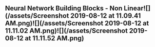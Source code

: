 ## Neural Network Building Blocks - Non Linear![](/assets/Screenshot 2019-08-12 at 11.09.41 AM.png)![](/assets/Screenshot 2019-08-12 at 11.11.02 AM.png)![](/assets/Screenshot 2019-08-12 at 11.11.52 AM.png)



